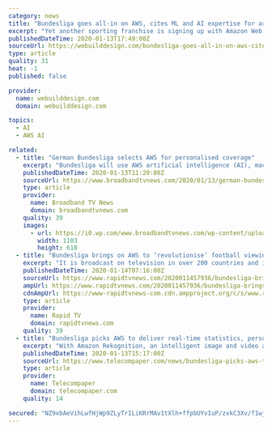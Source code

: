 ```yaml
---
category: news
title: "Bundesliga goes all-in on AWS, cites ML and AI expertise for archiving as key"
excerpt: "Yet another sporting franchise is signing up with Amazon Web Services (AWS) to utilise its artificial intelligence (AI) and machine learning (ML) capabilities. The Bundesliga, Germany’s top flight football league, has announced it its going all-in on AWS to beef up its statistical acumen as well as improve the fan experience. Among the ..."
publishedDateTime: 2020-01-13T17:49:00Z
sourceUrl: https://webuilddesign.com/bundesliga-goes-all-in-on-aws-cites-ml-and-ai-expertise-for-archiving-as-key/
type: article
quality: 31
heat: -1
published: false

provider:
  name: webuilddesign.com
  domain: webuilddesign.com

topics:
  - AI
  - AWS AI

related:
  - title: "German Bundesliga selects AWS for personalised coverage"
    excerpt: "Bundesliga will use AWS artificial intelligence (AI), machine learning (ML), analytics, compute, database, and storage services to deliver real-time statistics to predict future plays and game outcomes, and recommend personalised match footage across mobile, online, streaming, and television broadcasts. Using other AWS ML services, Bundesliga ..."
    publishedDateTime: 2020-01-13T11:20:00Z
    sourceUrl: https://www.broadbandtvnews.com/2020/01/13/german-bundesliga-selects-aws-for-personalised-coverage/
    type: article
    provider:
      name: Broadband TV News
      domain: broadbandtvnews.com
    quality: 39
    images:
      - url: https://i0.wp.com/www.broadbandtvnews.com/wp-content/uploads/2017/08/Bundesliga-2017.jpg?fit=1103%2C618&amp;ssl=1
        width: 1103
        height: 618
  - title: "Bundesliga brings on AWS to ‘revolutionise’ football viewing experience"
    excerpt: "It is broadcast on television in over 200 countries and is operated by the DFL Deutsche Fußball Liga. Under the terms of its deal with AWS, the Bundesliga will make use during the 2019-20 season and beyond of artificial intelligence (AI), machine learning (ML), analytics, compute, database, and storage services to deliver real-time statistics ..."
    publishedDateTime: 2020-01-14T07:16:00Z
    sourceUrl: https://www.rapidtvnews.com/2020011457936/bundesliga-brings-on-aws-to-revolutionise-football-viewing-experience.html
    ampUrl: https://www.rapidtvnews.com/2020011457936/bundesliga-brings-on-aws-to-revolutionise-football-viewing-experience.amp.html
    cdnAmpUrl: https://www-rapidtvnews-com.cdn.ampproject.org/c/s/www.rapidtvnews.com/2020011457936/bundesliga-brings-on-aws-to-revolutionise-football-viewing-experience.amp.html
    type: article
    provider:
      name: Rapid TV
      domain: rapidtvnews.com
    quality: 39
  - title: "Bundesliga picks AWS to deliver real-time statistics, personalised match footage"
    excerpt: "With Amazon Rekognition, an intelligent image and video analysis service, Bundesliga will build a cloud-based media archive that will automatically tag specific frames from its more than 150,000 hours of video, with metadata such as game, jersey, player, team, and venue, so that the league can easily search historical footage and surface ..."
    publishedDateTime: 2020-01-13T15:17:00Z
    sourceUrl: https://www.telecompaper.com/news/bundesliga-picks-aws-to-deliver-real-time-statistics-personalised-match-footage--1322513
    type: article
    provider:
      name: Telecompaper
      domain: telecompaper.com
    quality: 14

secured: "NZ9xbAeVihLwfHjWp9ZLyTrILiKRrMAv1tXlh+ffpbUYvIuP/zxkC3Xv/f1wjJ4otljE/NWZbnI67vOGcnFVIwrk4Qzf51kCcnXzDDCqJwmeV3Jubl6Hz1DyG1R5Be/s0ODfkIjCNNiMzqTQpp6Khqo/bhbMGMUSJRDT/L3I47JB0zEEwA0YvIL20C9p/9jEh2TOhl1vG0sOkNlCGd2Wjnw1QZLKJajV+d+ep/os5THGL741epJIGZ1d3TwexIsMwC3UMDlmKP3vfbLh+cnNrHE7mqgNc/7uCJTO2/ruPcLyIStAyZ20hz04jKa3DZyZXShSeAzMGnao8kMiSVwuZkAiDihyT3XCR+vOtbMjhd0OoPioPanFhn6tZbxY0Y4lbqVUuKlvYzvv/SH+gEjlOMPiZz/XHmwypyzzCnviVUi6Z+YKeOlAqhgOykik+9HDrQiWYEQkHKK0OBj+sojxdw==;MoBSj96K8h8py9JYR2niRA=="
---
```


